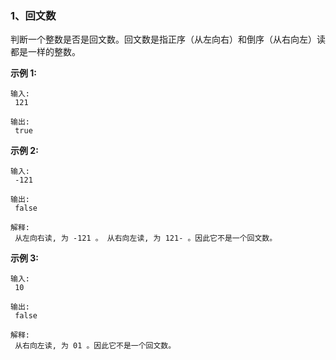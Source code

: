 ### 1、回文数

判断一个整数是否是回文数。回文数是指正序（从左向右）和倒序（从右向左）读都是一样的整数。

**示例 1:**

```
输入:
 121

输出:
 true

```

**示例 2:**

```
输入:
 -121

输出:
 false

解释:
 从左向右读, 为 -121 。 从右向左读, 为 121- 。因此它不是一个回文数。

```

**示例 3:**

```
输入:
 10

输出:
 false

解释:
 从右向左读, 为 01 。因此它不是一个回文数。
```




